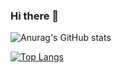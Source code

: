 ### Hi there 👋

<!--
**kavin-du/kavin-du** is a ✨ _special_ ✨ repository because its `README.md` (this file) appears on your GitHub profile.

Here are some ideas to get you started:

- 🔭 I’m currently working on ...
- 🌱 I’m currently learning ...
- 👯 I’m looking to collaborate on ...
- 🤔 I’m looking for help with ...
- 💬 Ask me about ...
- 📫 How to reach me: ...
- 😄 Pronouns: ...
- ⚡ Fun fact: ...
-->

![Anurag's GitHub stats](https://github-readme-stats.vercel.app/api?username=kavin-du&show_icons=true&theme=algolia&count_private=true&include_all_commits=true)


[![Top Langs](https://github-readme-stats.vercel.app/api/top-langs/?username=kavin-du&layout=compact)](https://github.com/anuraghazra/github-readme-stats)


